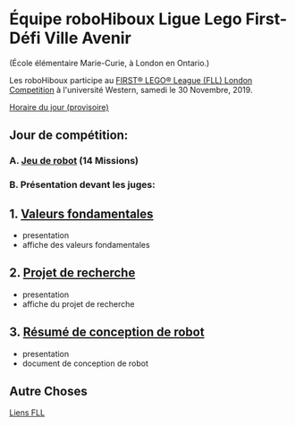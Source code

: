 # Équipe roboHiboux Ligue Lego First- Défi Ville Avenir 
(École élémentaire Marie-Curie, à London en Ontario.)

Les roboHiboux participe au [FIRST® LEGO® League (FLL) London Competition](https://www.eng.uwo.ca/outreach/first-robotics/lego-league/) à l'université Western, samedi le 30 Novembre, 2019.

[Horaire du jour (provisoire)](https://www.eng.uwo.ca/outreach/first-robotics/lego-league/Tentative-Event-Schedule-2019.pdf)

## Jour de compétition:

### A. [Jeu de robot](jeudurobot.md) (14 Missions)

### B. Présentation devant les juges:

## 1. [Valeurs fondamentales](valeurs.md)
* presentation
* affiche des valeurs fondamentales

## 2. [Projet de recherche](projet.md)
* presentation
* affiche du projet de recherche

## 3. [Résumé de conception de robot](http://fll.larobotics.org/resources/Robot_Design_Executive_Summay_LA.pdf)
* presentation
* document de conception de robot

## Autre Choses

[Liens FLL](liens.md)
